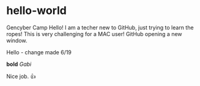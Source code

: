 # hello-world
Gencyber Camp
Hello! I am a techer new to GitHub, just trying to learn the ropes! 
This is very challenging for a MAC user! 
GitHub opening a new window.

Hello - change made 6/19

**bold**
*Gabi*

Nice job. :+1:
